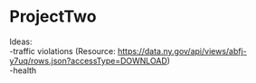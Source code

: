 # ProjectTwo

Ideas: 
<br>
-traffic violations (Resource: https://data.ny.gov/api/views/abfj-y7uq/rows.json?accessType=DOWNLOAD)
<br>
-health

